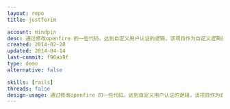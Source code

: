 ```yaml
---
layout: repo
title: justforim

account: mindpin
desc: 通过修改openfire 的一些代码，达到自定义用户认证的逻辑，该项目作为自定义逻辑的服务端
created: 2014-02-28
updated: 2014-04-14
last-commit: f96aa9f
type: demo
alternative: false

skills: [rails]
threads: false
design-usage: 通过修改openfire 的一些代码，达到自定义用户认证的逻辑，该项目作为自定义逻辑的服务端
---
```


